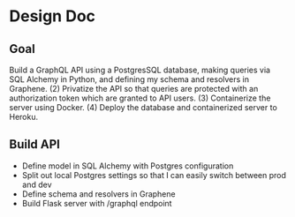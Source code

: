 # Design Doc

## Goal

Build a GraphQL API using a PostgresSQL database, making queries via SQL Alchemy in Python, and defining my schema and resolvers in Graphene. (2) Privatize the API so that queries are protected with an authorization token which are granted to API users. (3) Containerize the server using Docker. (4) Deploy the database and containerized server to Heroku.

## Build API

- Define model in SQL Alchemy with Postgres configuration
- Split out local Postgres settings so that I can easily switch between prod and dev
- Define schema and resolvers in Graphene
- Build Flask server with /graphql endpoint